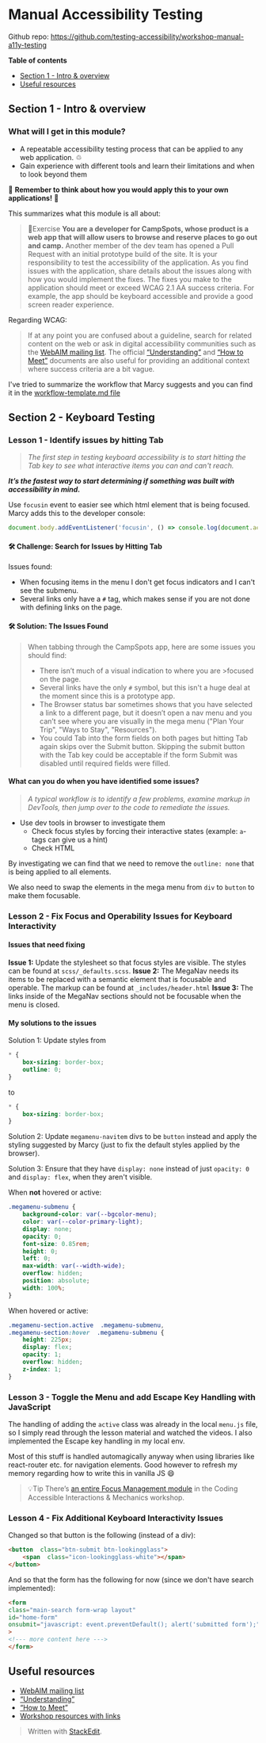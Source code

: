 
# Manual Accessibility Testing

Github repo: https://github.com/testing-accessibility/workshop-manual-a11y-testing

**Table of contents**
- [Section 1 - Intro & overview](#section-1---intro--overview)
- [Useful resources](#useful-resources)

## Section 1 - Intro & overview

### What will I get in this module?
- A repeatable accessibility testing process that can be applied to any web application. ♲
- Gain experience with different tools and learn their limitations and when to look beyond them

🚨 **Remember to think about how you would apply this to your own applications!** 🚨

This summarizes what this module is all about:
> 📝Exercise
>**You are a developer for CampSpots, whose product is a web app that will allow users to browse and reserve places to go out and camp.**
>Another member of the dev team has opened a Pull Request with an initial prototype build of the site. It is your responsibility to test the accessibility of the application. As you find issues with the application, share details about the issues along with how you would implement the fixes.
>The fixes you make to the application should meet or exceed WCAG 2.1 AA success criteria. For example, the app should be keyboard accessible and provide a good screen reader experience.

Regarding WCAG:

>If at any point you are confused about a guideline, search for related content on the web or ask in digital accessibility communities such as the [WebAIM mailing list](https://webaim.org/discussion/). The official [“Understanding”](https://www.w3.org/WAI/WCAG21/Understanding/) and [“How to Meet”](https://www.w3.org/WAI/WCAG21/quickref/) documents are also useful for providing an additional context where success criteria are a bit vague.

I've tried to summarize the workflow that Marcy suggests and you can find it in the [workflow-template.md file](./workflow-template.md)

## Section 2 - Keyboard Testing

### Lesson 1 - Identify issues by hitting Tab

>_The first step in testing keyboard accessibility is to start hitting the Tab key to see what interactive items you can and can't reach._

_**It’s the fastest way to start determining if something was built with accessibility in mind.**_

Use `focusin` event to easier see which html element that is being focused. Marcy adds this to the developer console:
```js
document.body.addEventListener('focusin', () => console.log(document.activeElement))
```

#### 🛠 Challenge: Search for Issues by Hitting Tab

Issues found:
-  When focusing items in the menu I don't get focus indicators and I can't see the submenu.
- Several links only have a `#` tag, which makes sense if you are not done with defining links on the page.

#### 🛠 Solution: The Issues Found

>When tabbing through the CampSpots app, here are some issues you should find:
>
>-   There isn’t much of a visual indication to where you are >focused on the page.
>-   Several links have the only  `#`  symbol, but this isn't a huge deal at the moment since this is a prototype app.
>-   The Browser status bar sometimes shows that you have selected a link to a different page, but it doesn’t open a nav menu and you can’t see where you are visually in the mega menu ("Plan Your Trip", "Ways to Stay", "Resources").
>-   You could Tab into the form fields on both pages but hitting Tab again skips over the Submit button. Skipping the submit button with the Tab key could be acceptable if the form Submit was disabled until required fields were filled.

#### What can you do when you have identified some issues?

>_A typical workflow is to identify a few problems, examine markup in DevTools, then jump over to the code to remediate the issues._

- Use dev tools in browser to investigate them
	- Check focus styles by forcing their interactive states (example: `a`-tags can  give us a hint)
	- Check HTML

By investigating we can find that we need to remove the `outline: none` that is being applied to all elements.

We also need to swap the elements in the mega menu from `div` to `button` to make them focusable.

### Lesson 2 - Fix Focus and Operability Issues for Keyboard Interactivity

#### Issues that need fixing
**Issue 1:** Update the stylesheet so that focus styles are visible. The styles can be found at `scss/_defaults.scss`.
**Issue 2:** The MegaNav needs its items to be replaced with a semantic element that is focusable and operable. The markup can be found at `_includes/header.html`
**Issue 3:** The links inside of the MegaNav sections should not be focusable when the menu is closed.

#### My solutions to the issues

Solution 1: Update styles from 
```scss
* {
	box-sizing: border-box;
	outline: 0;
}
```
to
```scss
* {
	box-sizing: border-box;
}
```

Solution 2: Update `megamenu-navitem` divs to be `button` instead and apply the styling suggested by Marcy (just to fix the default styles applied by the browser).

Solution 3: Ensure that they have `display: none` instead of just `opacity: 0` and `display: flex`, when they aren't visible. 

When **not** hovered or active:
```scss
.megamenu-submenu {
	background-color: var(--bgcolor-menu);
	color: var(--color-primary-light);
	display: none;
	opacity: 0;
	font-size: 0.85rem;
	height: 0;
	left: 0;
	max-width: var(--width-wide);
	overflow: hidden;
	position: absolute;
	width: 100%;
}
```

When hovered or active:
```scss
.megamenu-section.active  .megamenu-submenu,
.megamenu-section:hover  .megamenu-submenu {
	height: 225px;
	display: flex;
	opacity: 1;
	overflow: hidden;
	z-index: 1;
}
```

### Lesson 3 - Toggle the Menu and add Escape Key Handling with JavaScript

The handling of adding the `active` class was already in the local `menu.js` file, so I simply read through the lesson material and watched the videos. I also implemented the Escape key handling in my local env. 

Most of this stuff is handled automagically anyway when using libraries like react-router etc. for navigation elements. Good however to refresh my memory regarding how to write this in vanilla JS 😄

>💡Tip
>There’s  [an entire Focus Management module](https://testingaccessibility.com/learn/interactions-and-mechanics/focus-management)  in the Coding Accessible Interactions & Mechanics workshop.

### Lesson 4 - Fix Additional Keyboard Interactivity Issues


Changed so that button is the following (instead of a div):
```html
<button  class="btn-submit btn-lookingglass">
	<span  class="icon-lookingglass-white"></span>
</button>
```

And so that the form has the following for now (since we don't have search implemented):
```html
<form
class="main-search form-wrap layout"
id="home-form"
onsubmit="javascript: event.preventDefault(); alert('submitted form');"
>
<!--- more content here --->
</form>
```

## Useful resources
- [WebAIM mailing list](https://webaim.org/discussion/)
- [“Understanding”](https://www.w3.org/WAI/WCAG21/Understanding/)
- [“How to Meet”](https://www.w3.org/WAI/WCAG21/quickref/) 
- [Workshop resources with links](https://workshop-resources.testingaccessibility.com/#workshops-testing)

> Written with [StackEdit](https://stackedit.io/).
<!--stackedit_data:
eyJoaXN0b3J5IjpbOTQ0NzY2MTIyLDM4MTU5NTMxNCwtMTQ3ND
k2MzA2Nyw5ODExNjk1MTQsNzQ3OTU3OTcsMTQ2MzM0OTM2Niwt
MTU2OTgwNDAzNCw4NzAwNzQ5MTgsMzczOTc4NTEsLTExOTUzNj
g4MDgsODI4Nzg5MTMwLDkxNTc5NjkwMyw0MjM3MDE5ODgsMTU5
OTM2OTQyNyw3MzA5OTgxMTZdfQ==
-->
